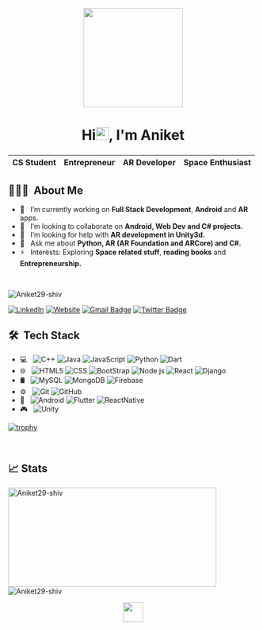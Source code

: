 <p align="center">
  <img src="https://github.com/thompsonemerson/thompsonemerson/raw/master/cover-thompson.png" height="200"/>
</p>

<h1 align="center">Hi<img src="https://github.com/TheDudeThatCode/TheDudeThatCode/blob/master/Assets/Hi.gif" width="26px">, I'm Aniket</h1>
<p align = "center">
<h3 align="center">
  
  | CS Student | Entrepreneur | AR Developer | Space Enthusiast |
  | --- | --- | --- | --- |

</h3>
</p>

## 👨🏻‍💻 &nbsp;About Me 

- 🔭 &nbsp; I’m currently working on **Full Stack Development**, **Android** and **AR** apps.
- 👯 &nbsp; I’m looking to collaborate on **Android, Web Dev and C# projects.**
- 🤔 &nbsp; I’m looking for help with **AR development in Unity3d.**
- 💬 &nbsp; Ask me about **Python, AR (AR Foundation and ARCore) and C#.**
- ⚡ &nbsp; Interests: Exploring **Space related stuff**, **reading books** and **Entrepreneurship.**

<br>
<p align="left"> <img src="https://komarev.com/ghpvc/?username=Aniket29-shiv&label=Profile%20views&color=0e75b6&style=flat" alt="Aniket29-shiv" /> </p>

[![LinkedIn](https://img.shields.io/badge/-Aniket%20Chopade-blue?style=flat-square&logo=linkedin&logoColor=white&link=https://www.linkedin.com/in/aniket-chopade-3b7b6518b/)](https://www.linkedin.com/in/aniket-chopade-3b7b6518b/)
[![Website](https://img.shields.io/badge/-Portfolio%20Website-red?style=flat-square&logo=androidauto&logoColor=white&link=https://aniketchopade.ml/)](https://aniketchopade.ml/)
[![Gmail Badge](https://img.shields.io/badge/-aniketchopade2971@gmail.com-c14438?style=flat-square&logo=Gmail&logoColor=white&link=mailto:aniketchopade2971@gmail.com)](mailto:aniketchopade2971@gmail.com)
[![Twitter Badge](https://img.shields.io/badge/-@aniket2971-1ca0f1?style=flat-square&labelColor=1ca0f1&logo=twitter&logoColor=white&link=https://twitter.com/aniket2971)](https://twitter.com/aniket2971)


## 🛠 &nbsp;Tech Stack

- 💻 &nbsp;
  ![C++](https://img.shields.io/badge/-C++-333333?style=flat&logo=C%2B%2B&logoColor=00599C)
  ![Java](https://img.shields.io/badge/-Java-333333?style=flat&logo=Java&logoColor=007396)
  ![JavaScript](https://img.shields.io/badge/-JavaScript-333333?style=flat&logo=javascript)
  ![Python](https://img.shields.io/badge/-Python-333333?style=flat&logo=python)
  ![Dart](https://img.shields.io/badge/-Dart-333333?style=flat&logo=dart)
- 🌐 &nbsp;
  ![HTML5](https://img.shields.io/badge/-HTML5-333333?style=flat&logo=HTML5)
  ![CSS](https://img.shields.io/badge/-CSS-333333?style=flat&logo=CSS3&logoColor=1572B6)
  ![BootStrap](https://img.shields.io/badge/-BootStrap-333333?style=flat&logo=bootstrap&logoColor=1572B6)
  ![Node.js](https://img.shields.io/badge/-Node.js-333333?style=flat&logo=node.js)
  ![React](https://img.shields.io/badge/-React-333333?style=flat&logo=react)
  ![Django](https://img.shields.io/badge/-Django-333333?style=flat&logo=django)
- 🛢 &nbsp;
  ![MySQL](https://img.shields.io/badge/-MySQL-333333?style=flat&logo=mysql)
  ![MongoDB](https://img.shields.io/badge/-MongoDB-333333?style=flat&logo=mongodb)
  ![Firebase](https://img.shields.io/badge/-Firebase-333333?style=flat&logo=firebase)
- ⚙️ &nbsp;
  ![Git](https://img.shields.io/badge/-Git-333333?style=flat&logo=git)
  ![GitHub](https://img.shields.io/badge/-GitHub-333333?style=flat&logo=github)
- 📱 &nbsp;
  ![Android](https://img.shields.io/badge/-Android-333333?style=flat&logo=android)
  ![Flutter](https://img.shields.io/badge/-Flutter-333333?style=flat&logo=flutter)
  ![ReactNative](https://img.shields.io/badge/-React%20Native-333333?style=flat&logo=react)
- 🎮 &nbsp;
  ![Unity](https://img.shields.io/badge/-Unity-333333?style=flat&logo=unity)
  
  
  

[![trophy](https://github-profile-trophy.vercel.app/?username=Aniket29-shiv&theme=onedark)](https://github.com/ryo-ma/github-profile-trophy)


<br/>

## 📈 Stats

<p><img align="left" src="https://github-readme-stats.vercel.app/api/top-langs?username=Aniket29-shiv&show_icons=true&theme=radical&locale=en&layout=compact" alt="Aniket29-shiv"  height="200" width="420"/></p>

<p>&nbsp;<img align="center" src="https://github-readme-stats.vercel.app/api?username=Aniket29-shiv&show_icons=true&theme=radical&locale=en" alt="Aniket29-shiv" /></p>


<!-- <h3 align="left">Connect with me:</h3>
<p align="left">
<a href="https://www.linkedin.com/in/aniket-chopade-3b7b6518b/" target="blank"><img align="center"  src="iconfinder_square-linkedin_317725.svg" alt="aniket-chopade-3b7b6518b" height="30" width="40" /></a>
<a href="https://twitter.com/aniket2971" target="blank"><img align="center"  src="iconfinder_Social-media_Twitter_4362955.svg" alt="aniket-chopade-3b7b6518b" height="30" width="40" /></a>
</p> -->




<p align="center">
	<img width="40" src="https://github.githubassets.com/images/spinners/octocat-spinner-64.gif"></p>

